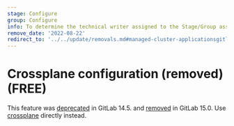 ```yaml
---
stage: Configure
group: Configure
info: To determine the technical writer assigned to the Stage/Group associated with this page, see https://about.gitlab.com/handbook/engineering/ux/technical-writing/#assignments
remove_date: '2022-08-22'
redirect_to: '../../update/removals.md#managed-cluster-applicationsgitlab-ciyml'
---
```


# Crossplane configuration (removed) **(FREE)**

This feature was [deprecated](https://gitlab.com/groups/gitlab-org/configure/-/epics/8)
in GitLab 14.5. and [removed](https://gitlab.com/gitlab-org/gitlab/-/issues/333610)
in GitLab 15.0. Use [crossplane](http://crossplane.io/) directly instead.
